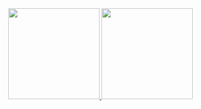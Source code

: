 <div align="center">
  <a href="https://github.com/catskhi">
  <img height="180em" src="https://github-readme-stats.vercel.app/api?username=catskhi&show_icons=true&theme=tokyonight&include_all_commits=true&count_private=true"/>
  <img height="180em" src="https://github-readme-stats.vercel.app/api/top-langs/?username=catskhi&layout=compact&langs_count=7&theme=tokyonight"/>
</div>

  

